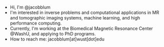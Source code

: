 - Hi, I'm @jacobblum
- I'm interested in inverse problems and computational applications in MR and tomographic imaging systems, machine learning, and high performance computing.
- Currently, I'm working at the Biomedical Magnetic Resonance Center @WashU, and applying to PhD programs.
- How to reach me: jacobblum[at]wust[dot]edu

